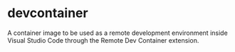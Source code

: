 # devcontainer
A container image to be used as a remote development environment inside Visual Studio Code through the Remote Dev Container extension.
